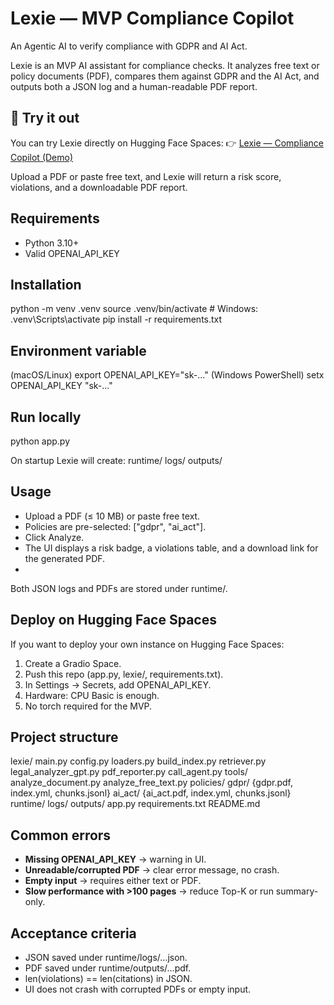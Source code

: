 # Lexie — MVP Compliance Copilot
An Agentic AI to verify compliance with GDPR and AI Act.

Lexie is an MVP AI assistant for compliance checks.
It analyzes free text or policy documents (PDF), compares them against GDPR and the AI Act, and outputs both a JSON log and a human-readable PDF report.

## 🚀 Try it out

You can try Lexie directly on Hugging Face Spaces:
👉 [Lexie — Compliance Copilot (Demo)](indirizzo)

Upload a PDF or paste free text, and Lexie will return a risk score, violations, and a downloadable PDF report.

## Requirements

- Python 3.10+
- Valid OPENAI_API_KEY

## Installation

python -m venv .venv
source .venv/bin/activate    # Windows: .venv\Scripts\activate
pip install -r requirements.txt

## Environment variable

(macOS/Linux)
export OPENAI_API_KEY="sk-..."
(Windows PowerShell)
setx OPENAI_API_KEY "sk-..."

## Run locally

python app.py

On startup Lexie will create:
runtime/
  logs/
  outputs/

## Usage

- Upload a PDF (≤ 10 MB) or paste free text.
- Policies are pre-selected: ["gdpr", "ai_act"].
- Click Analyze.
- The UI displays a risk badge, a violations table, and a download link for the generated PDF.
- 
Both JSON logs and PDFs are stored under runtime/.

## Deploy on Hugging Face Spaces
If you want to deploy your own instance on Hugging Face Spaces:

1. Create a Gradio Space.
2. Push this repo (app.py, lexie/, requirements.txt).
3. In Settings → Secrets, add OPENAI_API_KEY.
4. Hardware: CPU Basic is enough.
5. No torch required for the MVP.

## Project structure

lexie/
  main.py
  config.py
  loaders.py
  build_index.py
  retriever.py
  legal_analyzer_gpt.py
  pdf_reporter.py
  call_agent.py
  tools/
    analyze_document.py
    analyze_free_text.py
  policies/
    gdpr/ {gdpr.pdf, index.yml, chunks.jsonl}
    ai_act/ {ai_act.pdf, index.yml, chunks.jsonl}
runtime/
  logs/
  outputs/
app.py
requirements.txt
README.md

## Common errors

- **Missing OPENAI_API_KEY** → warning in UI.
- **Unreadable/corrupted PDF** → clear error message, no crash.
- **Empty input** → requires either text or PDF.
- **Slow performance with >100 pages** → reduce Top-K or run summary-only.

## Acceptance criteria

- JSON saved under runtime/logs/…json.
- PDF saved under runtime/outputs/…pdf.
- len(violations) == len(citations) in JSON.
- UI does not crash with corrupted PDFs or empty input.






